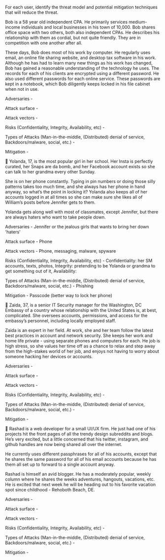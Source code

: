 For each user, identify the threat model and potential mitigation techniques that will reduce the threat.  

Bob is a 58 year old independent CPA.  He primarily services medium-income individuals and local businesses in his town of 10,000.  Bob shares office space with two others, both also independent CPAs.  He describes his relationship with them as cordial, but not quite friendly.  They are in competition with one another after all.  

These days, Bob does most of his work by computer.  He regularly uses email, an online file sharing website, and desktop tax software in his work.  Although he has had to learn many new things as his work has changed, Bob has gained a reasonable understanding of the technology he uses.  The records for each of his clients are encrypted using a different password.  He also used different passwords for each online service.  These passwords are kept in a notebook, which Bob diligently keeps locked in his file cabinet when not in use.

Adversaries - 


Attack surface - 


Attack vectors -


Risks (Confidentiality, Integrity, Availability, etc) -


Types of Attacks (Man-in-the-middle, (Distributed) denial of service, Backdoors/malware, social, etc.) - 


Mitigation -


Yolanda, 17, is the most popular girl in her school.  Her Insta is perfectly curated, her Snaps are da bomb, and her Facebook account exists so she can talk to her grandma every other Sunday.  

She is on her phone constantly.  Typing in pin numbers or doing those silly patterns takes too much time, and she always has her phone in hand anyway, so what’s the point in locking it?  Yolanda also keeps all of her accounts logged in at all times so she can make sure she likes all of William’s posts before Jennifer gets to them.  

Yolanda gets along well with most of classmates, except Jennifer, but there are always haters who want to take people down.

Adversaries - Jennifer or the jealous girls that wants to bring her down 'haters'


Attack surface - Phone


Attack vectors - Phone, messaging, malware, spyware


Risks (Confidentiality, Integrity, Availability, etc) - Confidentiality: her SM accounts, texts, photos, Integrity: pretending to be Yolanda or grandma to get something out of it, Availability: 


Types of Attacks (Man-in-the-middle, (Distributed) denial of service, Backdoors/malware, social, etc.) - Phishing


Mitigation - Passcode (better way to lock her phone)


Zaida, 37, is a senior IT Security manager for the Washington, DC Embassy of a country whose relationship with the United States is, at best, complicated.  She oversees accounts, permissions, and access for the embassy’s personnel, including locally employed staff.  

Zaida is an expert in her field.  At work, she and her team follow the latest best practices in account and network security.  She keeps her work and home life private - using separate phones and computers for each.  He job is high stress, so she values her time off as a chance to relax and step away from the high-stakes world of her job, and enjoys not having to worry about someone hacking her devices or accounts.  

Adversaries - 


Attack surface - 


Attack vectors -


Risks (Confidentiality, Integrity, Availability, etc) -


Types of Attacks (Man-in-the-middle, (Distributed) denial of service, Backdoors/malware, social, etc.) - 


Mitigation -




Rashad is a web developer for a small UI/UX firm.  He just had one of his projects hit the front pages of all the trendy design subreddits and blogs.  He’s very excited, but a little concerned that his twitter, instagram, and github handles are now being shared all over the internet.  

He currently uses different passphrases for all of his accounts, except that he shares the same password for all of his email accounts because he has them all set up to forward to a single account anyway.  

Rashad is himself an avid blogger.  He has a moderately popular, weekly column where he shares the weeks adventures, hangouts, vacations, etc.  He is excited that next week he will be heading out to his favorite vacation spot since childhood - Rehoboth Beach, DE.

Adversaries - 


Attack surface - 


Attack vectors -


Risks (Confidentiality, Integrity, Availability, etc) -


Types of Attacks (Man-in-the-middle, (Distributed) denial of service, Backdoors/malware, social, etc.) - 


Mitigation -




